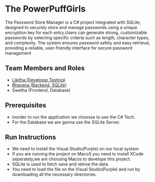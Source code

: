 # The PowerPuffGirls

The Password Store Manager is a C# project integrated with SQLite, designed to securely store and manage passwords using a unique encryption key for each entry.Users can generate strong, customizable passwords by selecting specific criteria such as length, character types, and complexity. The system ensures password safety and easy retrieval, providing a reliable, user-friendly interface for secure password management

## Team Members and Roles

* [Likitha (Developer,Testing)](https://github.com/Likitha0406/CIS641-HW2-Magham)
* [Bhavana (Backend, SQLite)](https://github.com/ArlaBhavana/CIS641-HW2-ARLA.git)
* Swetha  (Frontend, Database)

## Prerequisites

* Inorder to run the application we choosse to use the C# Tech.
* For the Database we are gonna use the SQLite Server.

## Run Instructions

* We need to install the Visual Studio(Purple) on our local system
* If you are running the project on MacoS you need to install XCode seperately,we are choosing Macos to develope this project.
* SQLite is used to fetch save and retrive the data.
* You need to load the file on the Visual Studio(Purple) and run by downloading all the necessary directories. 
